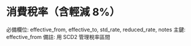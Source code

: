 # 消費稅率（含輕減 8%）
必備欄位: effective_from, effective_to, std_rate, reduced_rate, notes
主鍵: effective_from
備註: 用 SCD2 管理稅率區間
